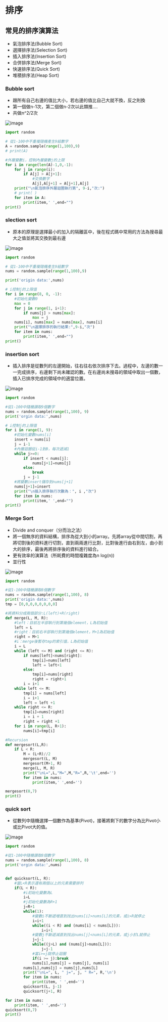 # 排序
## 常見的排序演算法
* 氣泡排序法(Bubble Sort)
* 選擇排序法(Selection Sort)
* 插入排序法(Insertion Sort)
* 合併排序法(Merge Sort)
* 快速排序法(Quick Sort)
* 堆積排序法(Heap Sort)
### Bubble sort
* 跟所有自己右邊的值比大小，若右邊的值比自己大就不換，反之則換
* 第一個做n-1次，第二個做n-2次以此類推....
* 共做n^2/2次

![image](https://user-images.githubusercontent.com/62127656/156571274-9bb01c17-0106-4201-a545-69249874e99a.png)


```python
import random

# 從1-100中不重複隨機產生9組數字
A = random.sample(range(1,100),9)
# print(A)

#外層變數i，控制內層變數j的上限
for i in range(len(A)-1,0,-1):
    for j in range(i):
        if A[j] > A[j+1]:
            #交換數字
            A[j],A[j+1] = A[j+1],A[j]
    print("\n氣泡排序外層迴圈執行第", 9-i,"次:")
    # print( )
    for item in A:
        print(item,' ',end="")
print()
```
### slection sort
* 原本的原理是選擇最小的加入的隔離區中，後在程式碼中常用的方法為搜尋最大之值並將其交換到最右邊

![image](https://user-images.githubusercontent.com/62127656/156571023-fb61a055-7f45-4b67-ba46-011d9ddb65bc.png)


```python
import random

# 從1-100中不重複隨機產生9組數字
nums = random.sample(range(1,100),9)

print('origin data:',nums)

# i控制j的上限值
for i in range(8, 0, -1):
    #初始化變數0
    max = 0
    for j in range(1, i+1):
        if nums[j] > nums[max]:
            max = j
    nums[i], nums[max] = nums[max], nums[i]
    print("\n選擇排序的執行結果:",9-i,"次")
    for item in nums:
        print(item,' ',end="")
print()
```
### insertion sort
* 插入排序是從數列的左邊開始，往右往右依次排序下去。過程中，左邊的數一一完成排序，右邊剩下尚未確認的數。在右邊尚未搜尋的領域中取出一個數，插入已排序完成的領域中的適當位置。

![image](https://user-images.githubusercontent.com/62127656/156571131-544d499f-24a3-4c71-bd22-eb7a99fe32eb.png)


```python
import random

#從1-100中隨機讀取9個數字
nums = random.sample(range(1,100), 9)
print('orgin data:',nums)

# i控制j的上限值
for i in range(1, 9):
    #初始化變數nums[i]
    insert = nums[i]
    j = i-1
    #內層迴圈從i-1到0，每次遞減1
    while j>=0:
        if insert < nums[j]:
            nums[j+1]=nums[j]
        else:
            break 
        j = j-1
    #將變數insert儲存到nums[j+1]
    nums[j+1]=insert
    print("\n插入排序執行次數為：", i ,"次")
    for item in nums:
        print(item,' ',end="")
print()
```
### Merge Sort
* Divide and conquer（分而治之法）
* 將一個無序的資料結構，排序為從大到小的array。先將array從中間切割，再將切割後的資料進行切割，直到兩兩進行比對，比對後進行由右到左，由小到大的排序，最後再將排序後的資料進行組合。
* 更有效率的演算法（所耗費的時間複雜度為n log(n))
* 並行性

![image](https://user-images.githubusercontent.com/62127656/156573717-11abb6db-2252-4dda-81b8-f47ec48e90dc.png)

```python 
import random

#從1-100中隨機讀取8個數字
nums = random.sample(range(1,100), 8)
print('origin data:',nums)
tmp = [0,0,0,0,0,0,0,0]

#將資料分成兩個部分:L(left)+R(right)
def merge(L, M, R):
    #left：目前左半部執行到第幾個element，L為初始值
    left = L
    #right：目前右半部執行到第幾個element，M+1為初始值
    right = M+1
    #i：merge後暫存tmp的索引值，L為初始值
    i = L
    while (left <= M) and (right <= R):
        if nums[left]<nums[right]:
            tmp[i]=nums[left]
            left = left+1
        else:
            tmp[i]=nums[right]
            right = right+1
        i = i+1
    while left <= M:
        tmp[i] = nums[left]
        i = i+1
        left = left +1
    while right <= R:
        tmp[i]=nums[right]
        i = i + 1
        right = right +1
    for i in range(L, R+1):
        nums[i]=tmp[i]

#Recursion
def mergesort(L,R):
    if L < R:
        M = (L+R)//2
        mergesort(L, M)
        mergesort(M+1, R)
        merge(L, M, R)
        print("\nL=",L,"M=",M,"R=",R,'\t',end='')
        for item in nums:
            print(item,' ',end='')

mergesort(0,7)
print()
```
### quick sort
* 從數列中隨機選擇一個數作為基準(Pivot)，接著將剩下的數字分為比Pivot小或比Pivot大的值。

![image](https://user-images.githubusercontent.com/62127656/156574034-f2893c34-9d0b-48e2-aa6c-05798df5dc18.png)

```python
import random

#從1-100中隨機讀取8個數字
nums = random.sample(range(1,100), 8)
print('orgin data:',nums)


def quicksort(L, R):
    #當L<R表示還有兩個以上的元素需要排列
    if(L < R):
        #i初始化變數為L
        i=L
        #j初始化變數為R+1
        j=R+1
        while(1):
            #變數i不斷遞增直到找出nums[i]>nums[L]的元素，或i>R就停止
            i=i+1
            while((i < R) and (nums[i] < nums[L])):
                i=i+1
            #變數j不斷遞減直到找出nums[j]<nums[L]的元素，或j小於L就停止
            j=j-1
            while((j>L) and (nums[j]>nums[L])):
                j=j-1
            #當i>=j就停止迴圈
            if(i >= j):break
            nums[i],nums[j] = nums[j], nums[i]   
        nums[L],nums[j] = nums[j],nums[L]
        print("\nL=", L, " j=", j, " R=", R,'\n')
        for item in nums:
            print(item, ' ',end='')
        quicksort(L, j-1)
        quicksort(j+1, R)

for item in nums:
    print(item, ' ',end='')
quicksort(0,7)
print()
```


